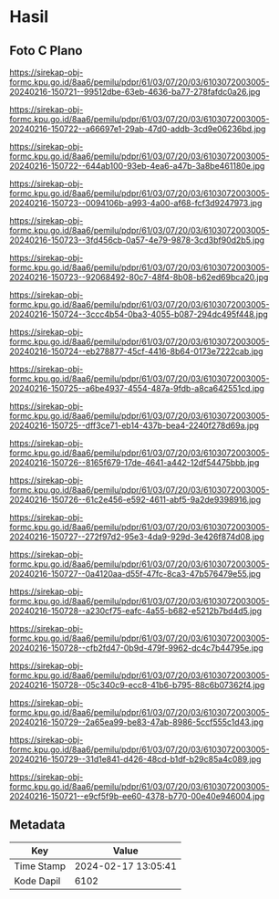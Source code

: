 # Hasil

## Foto C Plano

https://sirekap-obj-formc.kpu.go.id/8aa6/pemilu/pdpr/61/03/07/20/03/6103072003005-20240216-150721--99512dbe-63eb-4636-ba77-278fafdc0a26.jpg

https://sirekap-obj-formc.kpu.go.id/8aa6/pemilu/pdpr/61/03/07/20/03/6103072003005-20240216-150722--a66697e1-29ab-47d0-addb-3cd9e06236bd.jpg

https://sirekap-obj-formc.kpu.go.id/8aa6/pemilu/pdpr/61/03/07/20/03/6103072003005-20240216-150722--644ab100-93eb-4ea6-a47b-3a8be461180e.jpg

https://sirekap-obj-formc.kpu.go.id/8aa6/pemilu/pdpr/61/03/07/20/03/6103072003005-20240216-150723--0094106b-a993-4a00-af68-fcf3d9247973.jpg

https://sirekap-obj-formc.kpu.go.id/8aa6/pemilu/pdpr/61/03/07/20/03/6103072003005-20240216-150723--3fd456cb-0a57-4e79-9878-3cd3bf90d2b5.jpg

https://sirekap-obj-formc.kpu.go.id/8aa6/pemilu/pdpr/61/03/07/20/03/6103072003005-20240216-150723--92068492-80c7-48f4-8b08-b62ed69bca20.jpg

https://sirekap-obj-formc.kpu.go.id/8aa6/pemilu/pdpr/61/03/07/20/03/6103072003005-20240216-150724--3ccc4b54-0ba3-4055-b087-294dc495f448.jpg

https://sirekap-obj-formc.kpu.go.id/8aa6/pemilu/pdpr/61/03/07/20/03/6103072003005-20240216-150724--eb278877-45cf-4416-8b64-0173e7222cab.jpg

https://sirekap-obj-formc.kpu.go.id/8aa6/pemilu/pdpr/61/03/07/20/03/6103072003005-20240216-150725--a6be4937-4554-487a-9fdb-a8ca642551cd.jpg

https://sirekap-obj-formc.kpu.go.id/8aa6/pemilu/pdpr/61/03/07/20/03/6103072003005-20240216-150725--dff3ce71-eb14-437b-bea4-2240f278d69a.jpg

https://sirekap-obj-formc.kpu.go.id/8aa6/pemilu/pdpr/61/03/07/20/03/6103072003005-20240216-150726--8165f679-17de-4641-a442-12df54475bbb.jpg

https://sirekap-obj-formc.kpu.go.id/8aa6/pemilu/pdpr/61/03/07/20/03/6103072003005-20240216-150726--61c2e456-e592-4611-abf5-9a2de9398916.jpg

https://sirekap-obj-formc.kpu.go.id/8aa6/pemilu/pdpr/61/03/07/20/03/6103072003005-20240216-150727--272f97d2-95e3-4da9-929d-3e426f874d08.jpg

https://sirekap-obj-formc.kpu.go.id/8aa6/pemilu/pdpr/61/03/07/20/03/6103072003005-20240216-150727--0a4120aa-d55f-47fc-8ca3-47b576479e55.jpg

https://sirekap-obj-formc.kpu.go.id/8aa6/pemilu/pdpr/61/03/07/20/03/6103072003005-20240216-150728--a230cf75-eafc-4a55-b682-e5212b7bd4d5.jpg

https://sirekap-obj-formc.kpu.go.id/8aa6/pemilu/pdpr/61/03/07/20/03/6103072003005-20240216-150728--cfb2fd47-0b9d-479f-9962-dc4c7b44795e.jpg

https://sirekap-obj-formc.kpu.go.id/8aa6/pemilu/pdpr/61/03/07/20/03/6103072003005-20240216-150728--05c340c9-ecc8-41b6-b795-88c6b07362f4.jpg

https://sirekap-obj-formc.kpu.go.id/8aa6/pemilu/pdpr/61/03/07/20/03/6103072003005-20240216-150729--2a65ea99-be83-47ab-8986-5ccf555c1d43.jpg

https://sirekap-obj-formc.kpu.go.id/8aa6/pemilu/pdpr/61/03/07/20/03/6103072003005-20240216-150729--31d1e841-d426-48cd-b1df-b29c85a4c089.jpg

https://sirekap-obj-formc.kpu.go.id/8aa6/pemilu/pdpr/61/03/07/20/03/6103072003005-20240216-150721--e9cf5f9b-ee60-4378-b770-00e40e946004.jpg


## Metadata

| Key        | Value               |
| ---------- | ------------------- |
| Time Stamp | 2024-02-17 13:05:41 |
| Kode Dapil | 6102                |



